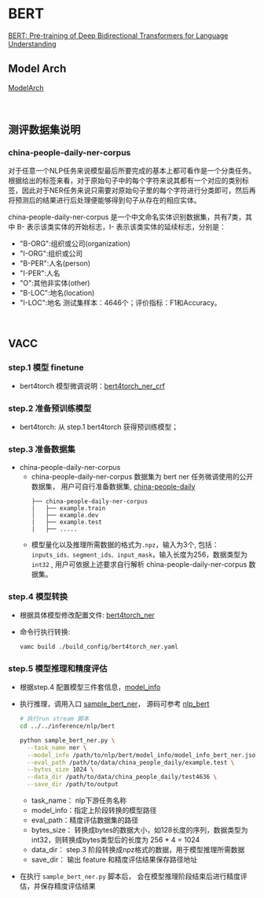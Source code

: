 # **BERT**
[BERT: Pre-training of Deep Bidirectional Transformers for Language Understanding](https://arxiv.org/abs/1810.04805)

## **Model Arch**
[ModelArch](../../sentence_classification/bert/README.md)

<br/>

## **测评数据集说明**
### china-people-daily-ner-corpus
对于任意一个NLP任务来说模型最后所要完成的基本上都可看作是一个分类任务。根据给出的标签来看，对于原始句子中的每个字符来说其都有一个对应的类别标签，因此对于NER任务来说只需要对原始句子里的每个字符进行分类即可，然后再将预测后的结果进行后处理便能够得到句子从存在的相应实体。

china-people-daily-ner-corpus 是一个中文命名实体识别数据集，共有7类，其中 B- 表示该类实体的开始标志，I- 表示该类实体的延续标志，分别是：

- "B-ORG":组织或公司(organization)
- "I-ORG":组织或公司
- "B-PER":人名(person)
- "I-PER":人名
- "O":其他非实体(other)
- "B-LOC":地名(location)
- "I-LOC":地名
测试集样本：4646个；评价指标：F1和Accuracy。

<br/>

## **VACC**

### step.1 模型 finetune 
- bert4torch  模型微调说明：[bert4torch_ner_crf](./finetune/bert4torch_ner_crf.md)

### step.2 准备预训练模型
- bert4torch: 从 step.1 bert4torch 获得预训练模型；

### step.3 准备数据集
- china-people-daily-ner-corpus
    - china-people-daily-ner-corpus 数据集为 bert ner 任务微调使用的公开数据集， 用户可自行准备数据集, [china-people-daily](http://s3.bmio.net/kashgari/china-people-daily-ner-corpus.tar.gz)
        ```
        ├── china-people-daily-ner-corpus
        |   ├── example.train  
        │   ├── example.dev
        |   ├── example.test
        |   ├── .....
        ```
    - 模型量化以及推理所需数据的格式为`.npz`，输入为3个, 包括：`inputs_ids、segment_ids、input_mask`，输入长度为256，数据类型为 `int32` , 用户可依据上述要求自行解析 china-people-daily-ner-corpus 数据集。

### step.4 模型转换

 - 根据具体模型修改配置文件: [bert4torch_ner](./build_config/bert4torch_ner.yaml)

 - 命令行执行转换:
   ```bash
   vamc build ./build_config/bert4torch_ner.yaml
   ```

### step.5 模型推理和精度评估
- 根据step.4 配置模型三件套信息，[model_info](./model_info/model_info_bert_ner.json)
- 执行推理，调用入口 [sample_bert_ner](../../../inference/nlp/named_entity_recognition/bert/sample_bert_ner.py)， 源码可参考 [nlp_bert](../../../inference/nlp/utils/nlp_bert.py)
    ```bash
    # 执行run stream 脚本
    cd ../../inference/nlp/bert

    python sample_bert_ner.py \
      --task_name ner \
      --model_info /path/to/nlp/bert/model_info/model_info_bert_ner.json \
      --eval_path /path/to/data/china_people_daily/example.test \
      --bytes_size 1024 \
      --data_dir /path/to/data/china_people_daily/test4636 \
      --save_dir /path/to/output
    ```
    - task_name： nlp下游任务名称
    - model_info：指定上阶段转换的模型路径
    - eval_path：精度评估数据集的路径
    - bytes_size： 转换成bytes的数据大小，如128长度的序列，数据类型为int32，则转换成bytes类型后的长度为 256 * 4 = 1024
    - data_dir： step.3 阶段转换成npz格式的数据，用于模型推理所需数据
    - save_dir： 输出 feature 和精度评估结果保存路径地址

-  在执行 `sample_bert_ner.py` 脚本后， 会在模型推理阶段结束后进行精度评估，并保存精度评估结果



